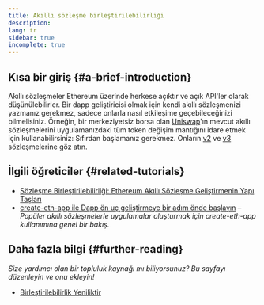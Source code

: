 ```yaml
---
title: Akıllı sözleşme birleştirilebilirliği
description:
lang: tr
sidebar: true
incomplete: true
---
```


## Kısa bir giriş {#a-brief-introduction}

Akıllı sözleşmeler Ethereum üzerinde herkese açıktır ve açık API'ler olarak düşünülebilirler. Bir dapp geliştiricisi olmak için kendi akıllı sözleşmenizi yazmanız gerekmez, sadece onlarla nasıl etkileşime geçebileceğinizi bilmelisiniz. Örneğin, bir merkeziyetsiz borsa olan [Uniswap](https://uniswap.exchange/swap)'ın mevcut akıllı sözleşmelerini uygulamanızdaki tüm token değişim mantığını idare etmek için kullanabilirsiniz: Sıfırdan başlamanız gerekmez. Onların [v2](https://github.com/Uniswap/uniswap-v2-core/tree/master/contracts) ve [v3](https://github.com/Uniswap/uniswap-v3-core/tree/main/contracts) sözleşmelerine göz atın.

## İlgili öğreticiler {#related-tutorials}

- [Sözleşme Birleştirilebilirliği: Ethereum Akıllı Sözleşme Geliştirmenin Yapı Taşları](https://blog.decentlabs.io/contract-composability-the-building-blocks-of-ethereum-smart-contract-development/)
- [create-eth-app ile Dapp ön uç geliştirmeye bir adım önde başlayın](/developers/tutorials/kickstart-your-dapp-frontend-development-wth-create-eth-app/) _– Popüler akıllı sözleşmelerle uygulamalar oluşturmak için create-eth-app kullanımına genel bir bakış._

## Daha fazla bilgi {#further-reading}

_Size yardımcı olan bir topluluk kaynağı mı biliyorsunuz? Bu sayfayı düzenleyin ve onu ekleyin!_

- [Birleştirilebilirlik Yeniliktir](https://future.a16z.com/how-composability-unlocks-crypto-and-everything-else/)
